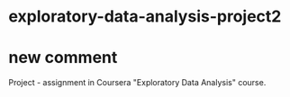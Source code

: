 # exploratory-data-analysis-project2
# new comment
Project - assignment in Coursera "Exploratory Data Analysis" course.

